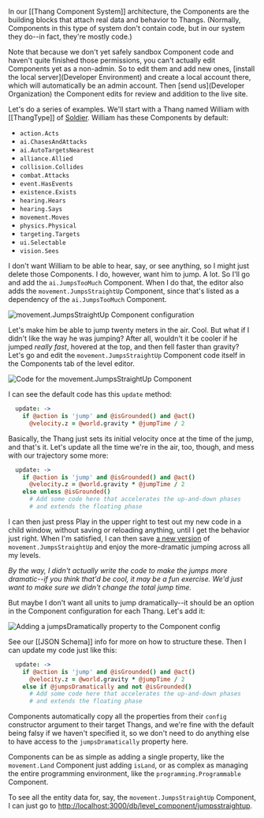 In our [[Thang Component System]] architecture, the Components are the building blocks that attach real data and behavior to Thangs. (Normally, Components in this type of system don't contain code, but in our system they do--in fact, they're mostly code.)

Note that because we don't yet safely sandbox Component code and haven't quite finished those permissions, you can't actually edit Components yet as a non-admin. So to edit them and add new ones, [install the local server](Developer Environment) and create a local account there, which will automatically be an admin account. Then [send us](Developer Organization) the Component edits for review and addition to the live site.

Let's do a series of examples. We'll start with a Thang named William with [[ThangType]] of [Soldier](http://codecombat.com/editor/thang/soldier]). William has these Components by default:

* `action.Acts`
* `ai.ChasesAndAttacks`
* `ai.AutoTargetsNearest`
* `alliance.Allied`
* `collision.Collides`
* `combat.Attacks`
* `event.HasEvents`
* `existence.Exists`
* `hearing.Hears`
* `hearing.Says`
* `movement.Moves`
* `physics.Physical`
* `targeting.Targets`
* `ui.Selectable`
* `vision.Sees`

I don't want William to be able to hear, say, or see anything, so I might just delete those Components. I do, however, want him to jump. A lot. So I'll go and add the `ai.JumpsTooMuch` Component. When I do that, the editor also adds the `movement.JumpsStraightUp` Component, since that's listed as a dependency of the `ai.JumpsTooMuch` Component.

![movement.JumpsStraightUp Component configuration](https://s3.amazonaws.com/files.codecombat.com/wiki-images/jumps_straight_up_component.png)

Let's make him be able to jump twenty meters in the air. Cool. But what if I didn't like the way he was jumping? After all, wouldn't it be cooler if he jumped *really fast*, hovered at the top, and then fell faster than gravity? Let's go and edit the `movement.JumpsStraightUp` Component code itself in the Components tab of the level editor.

![Code for the movement.JumpsStraightUp Component](https://s3.amazonaws.com/files.codecombat.com/wiki-images/jumps_straight_up_component_code.png)

I can see the default code has this `update` method:

```coffee
  update: ->
    if @action is 'jump' and @isGrounded() and @act()
      @velocity.z = @world.gravity * @jumpTime / 2
```

Basically, the Thang just sets its initial velocity once at the time of the jump, and that's it. Let's update all the time we're in the air, too, though, and mess with our trajectory some more:

```coffee
  update: ->
    if @action is 'jump' and @isGrounded() and @act()
      @velocity.z = @world.gravity * @jumpTime / 2
    else unless @isGrounded()
      # Add some code here that accelerates the up-and-down phases
      # and extends the floating phase
```

I can then just press Play in the upper right to test out my new code in a child window, without saving or reloading anything, until I get the behavior just right. When I'm satisfied, I can then save [a new version](Versioning) of `movement.JumpsStraightUp` and enjoy the more-dramatic jumping across all my levels.

*By the way, I didn't actually write the code to make the jumps more dramatic--if you think that'd be cool, it may be a fun exercise. We'd just want to make sure we didn't change the total jump time.*

But maybe I don't want all units to jump dramatically--it should be an option in the Component configuration for each Thang. Let's add it:

![Adding a jumpsDramatically property to the Component config](https://s3.amazonaws.com/files.codecombat.com/wiki-images/jumps_straight_up_component_config.png)

See our [[JSON Schema]] info for more on how to structure these. Then I can update my code just like this:

```coffee
  update: ->
    if @action is 'jump' and @isGrounded() and @act()
      @velocity.z = @world.gravity * @jumpTime / 2
    else if @jumpsDramatically and not @isGrounded()
      # Add some code here that accelerates the up-and-down phases
      # and extends the floating phase
```

Components automatically copy all the properties from their `config` constructor argument to their target Thangs, and we're fine with the default being falsy if we haven't specified it, so we don't need to do anything else to have access to the `jumpsDramatically` property here.

Components can be as simple as adding a single property, like the `movement.Land` Component just adding  `isLand`, or as complex as managing the entire programming environment, like the `programming.Programmable` Component.

To see all the entity data for, say, the `movement.JumpsStraightUp` Component, I can just go to [http://localhost:3000/db/level_component/jumpsstraightup](http://localhost:3000/db/level_component/jumpsstraightup).
